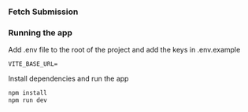### Fetch Submission

### Running the app

Add .env file to the root of the project and add the keys in .env.example

```
VITE_BASE_URL=
```

Install dependencies and run the app

```bash
npm install
npm run dev
```
